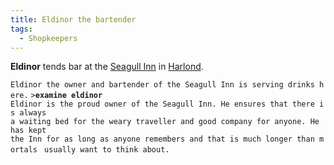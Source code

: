 ```yaml
---
title: Eldinor the bartender
tags:
  - Shopkeepers
---
```

**Eldinor** tends bar at the [Seagull Inn](Seagull_Inn "wikilink") in
[Harlond](Harlond "wikilink").

`Eldinor the owner and bartender of the Seagull Inn is serving drinks here.`
`>`**`examine eldinor`**
`Eldinor is the proud owner of the Seagull Inn. He ensures that there is always `
`a waiting bed for the weary traveller and good company for anyone. He has kept `
`the Inn for as long as anyone remembers and that is much longer than mortals `
`usually want to think about.`
